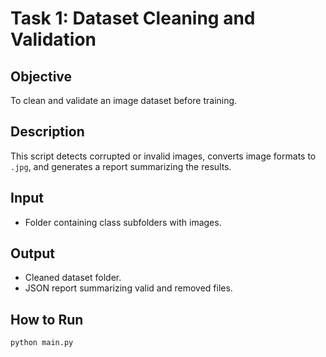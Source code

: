# Task 1: Dataset Cleaning and Validation

## Objective
To clean and validate an image dataset before training.

## Description
This script detects corrupted or invalid images, converts image formats to `.jpg`, and generates a report summarizing the results.

## Input
- Folder containing class subfolders with images.

## Output
- Cleaned dataset folder.
- JSON report summarizing valid and removed files.

## How to Run
```bash
python main.py

